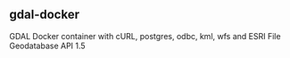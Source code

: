 ## gdal-docker
GDAL Docker container with cURL, postgres, odbc, kml, wfs and ESRI File Geodatabase API 1.5
